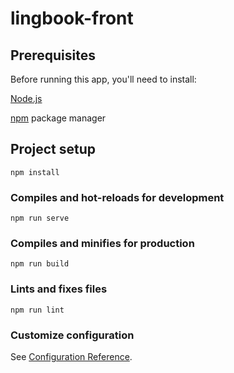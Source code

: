 # lingbook-front

## Prerequisites

Before running this app, you'll need to install:

[Node.js](https://nodejs.org/en/)

[npm](https://www.npmjs.com/) package manager


## Project setup
```
npm install
```

### Compiles and hot-reloads for development
```
npm run serve
```

### Compiles and minifies for production
```
npm run build
```

### Lints and fixes files
```
npm run lint
```

### Customize configuration
See [Configuration Reference](https://cli.vuejs.org/config/).
